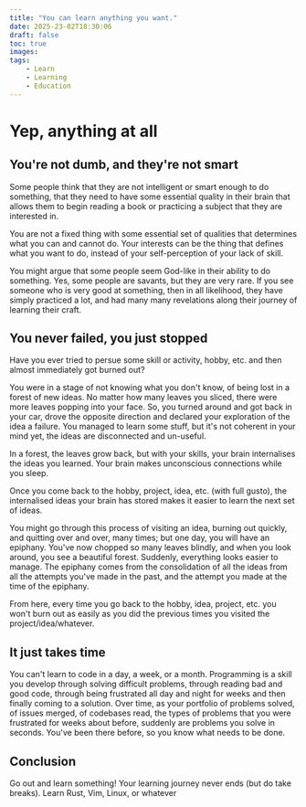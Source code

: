```yaml
---
title: "You can learn anything you want."
date: 2025-23-02T18:30:06
draft: false
toc: true
images:
tags:
    - Learn
    - Learning
    - Education
---
```


# Yep, anything at all

## You're not dumb, and they're not smart

Some people think that they are not intelligent or smart enough to do something, that they need to have some essential quality in their brain
that allows them to begin reading a book or practicing a subject that they are interested in.

You are not a fixed thing with some essential set of qualities that determines what you can and cannot do. Your interests can be the thing that defines 
what you want to do, instead of your self-perception of your lack of skill.

You might argue that some people seem God-like in their ability to do something. Yes, some people are savants, but they are very rare. If you see someone 
who is very good at something, then in all likelihood, they have simply practiced a lot, and had many many revelations along their journey of learning their craft.

## You never failed, you just stopped

Have you ever tried to persue some skill or activity, hobby, etc. and then almost immediately got burned out?

You were in a stage of not knowing what you don't know, of being lost in a forest of new ideas. No matter how many leaves you sliced, there were more leaves popping 
into your face. So, you turned around and got back in your car, drove the opposite direction and declared your exploration of the idea a failure. You managed to learn 
some stuff, but it's not coherent in your mind yet, the ideas are disconnected and un-useful.

In a forest, the leaves grow back, but with your skills, your brain internalises the ideas you learned. Your brain makes unconscious connections while you sleep.

Once you come back to the hobby, project, idea, etc. (with full gusto), the internalised ideas your brain has stored makes it easier to learn the next set of ideas.

You might go through this process of visiting an idea, burning out quickly, and quitting over and over, many times; but one day, you will have an epiphany. You've now 
chopped so many leaves blindly, and when you look around, you see a beautiful forest. Suddenly, everything looks easier to manage. The epiphany comes from the consolidation 
of all the ideas from all the attempts you've made in the past, and the attempt you made at the time of the epiphany.

From here, every time you go back to the hobby, idea, project, etc. you won't burn out as easily as you did the previous times you visited the project/idea/whatever.

## It just takes time

You can't learn to code in a day, a week, or a month. Programming is a skill you develop through solving difficult problems, through reading bad and good code, through 
being frustrated all day and night for weeks and then finally coming to a solution. Over time, as your portfolio of problems solved, of issues merged, of codebases read, 
the types of problems that you were frustrated for weeks about before, suddenly are problems you solve in seconds. You've been there before, so you know what needs to be done.

## Conclusion

Go out and learn something! Your learning journey never ends (but do take breaks). Learn Rust, Vim, Linux, or whatever
